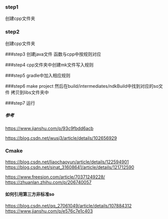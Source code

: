 ### step1
创建cpp文件夹

### step2
创建cpp文件夹

###step3
创建java文件 函数与cpp中按规则对应

###step4
cpp文件夹中创建mk文件写入规则

###step5
gradle中加入相应规则


###step6
make project 然后在build/intermediates/ndkBuild中找到对应的so文件 拷贝到libs文件夹中

###step7
运行

##### 参考
https://www.jianshu.com/p/93c9fbdd6acb

https://blog.csdn.net/wusj3/article/details/102656929

### Cmake
https://blog.csdn.net/liaochaoyun/article/details/122594901
https://blog.csdn.net/sinat_31608641/article/details/121712590

https://www.freesion.com/article/70371249228/
https://zhuanlan.zhihu.com/p/206740057


#### 如何引用第三方非标准so
https://blog.csdn.net/qq_27061049/article/details/107884312
https://www.jianshu.com/p/e576c7e1c403